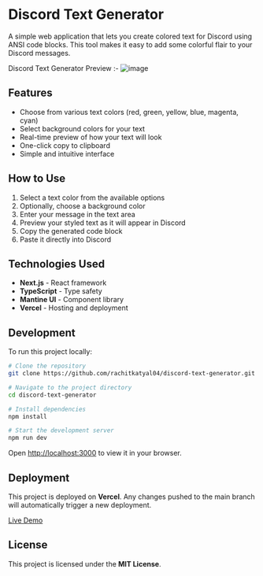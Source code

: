 # Discord Text Generator

A simple web application that lets you create colored text for Discord using ANSI code blocks. This tool makes it easy to add some colorful flair to your Discord messages.

Discord Text Generator Preview :-
![image](https://github.com/user-attachments/assets/22229fc7-d36b-4517-8684-38a79d1f9c0d)

## Features
- Choose from various text colors (red, green, yellow, blue, magenta, cyan)
- Select background colors for your text
- Real-time preview of how your text will look
- One-click copy to clipboard
- Simple and intuitive interface

## How to Use
1. Select a text color from the available options
2. Optionally, choose a background color
3. Enter your message in the text area
4. Preview your styled text as it will appear in Discord
5. Copy the generated code block
6. Paste it directly into Discord

## Technologies Used
- **Next.js** - React framework
- **TypeScript** - Type safety
- **Mantine UI** - Component library
- **Vercel** - Hosting and deployment

## Development
To run this project locally:

```sh
# Clone the repository
git clone https://github.com/rachitkatyal04/discord-text-generator.git

# Navigate to the project directory
cd discord-text-generator

# Install dependencies
npm install

# Start the development server
npm run dev
```

Open [http://localhost:3000](http://localhost:3000) to view it in your browser.

## Deployment
This project is deployed on **Vercel**. Any changes pushed to the main branch will automatically trigger a new deployment.

[Live Demo](https://discord-text-generator-dtg.vercel.app)

## License
This project is licensed under the **MIT License**.

